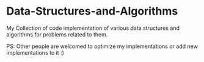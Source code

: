# Data-Structures-and-Algorithms
My Collection of code implementation of various data structures and algorithms for problems related to them.

PS: Other people are welcomed to optimize my implementations or add new implementations to it :)
